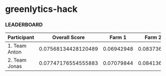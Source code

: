 # greenlytics-hack

### LEADERBOARD
| Participant | Overall Score | Farm 1 | Farm 2 | Farm 3 |
|---|---|---|---|---|
| 1. Team Anton | 0.07568134428120489 | 0.06942948 | 0.08373611 | 0.07387844 | 
| 2. Team Jonas | 0.07747176554555883 | 0.07079844 | 0.08413682 | 0.07748004 | 
